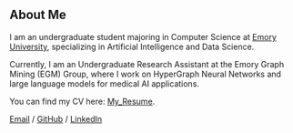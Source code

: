 ## About Me

I am an undergraduate student majoring in Computer Science at [Emory University](https://www.emory.edu/), specializing in Artificial Intelligence and Data Science. 

Currently, I am an Undergraduate Research Assistant at the Emory Graph Mining (EGM) Group, where I work on HyperGraph Neural Networks and large language models for medical AI applications.  

You can find my CV here: [My_Resume](../assets/JonathanWang_AI.pdf).  

[Email](mailto:rwan388@emory.edu) / [GitHub](https://github.com/JonathanWry) / [LinkedIn](https://www.linkedin.com/in/jonathan-wang-53976a287)

